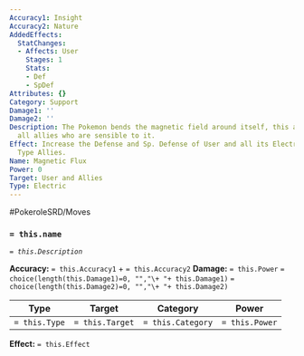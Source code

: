```yaml
---
Accuracy1: Insight
Accuracy2: Nature
AddedEffects:
  StatChanges:
  - Affects: User
    Stages: 1
    Stats:
    - Def
    - SpDef
Attributes: {}
Category: Support
Damage1: ''
Damage2: ''
Description: The Pokemon bends the magnetic field around itself, this also affects
  all allies who are sensible to it.
Effect: Increase the Defense and Sp. Defense of User and all its Electric and Steel
  Type Allies.
Name: Magnetic Flux
Power: 0
Target: User and Allies
Type: Electric
---
```


#PokeroleSRD/Moves

### `= this.name` 
*`= this.Description`*

**Accuracy:** `= this.Accuracy1` + `= this.Accuracy2`
**Damage:** `= this.Power` `= choice(length(this.Damage1)=0, "","\+ "+ this.Damage1)` `= choice(length(this.Damage2)=0, "","\+ "+ this.Damage2)`

| Type          | Target          | Category          | Power          |
| ------------- | --------------- | ----------------  | -------------- |
| `= this.Type` | `= this.Target` | `= this.Category` | `= this.Power` | 

**Effect:** `= this.Effect`